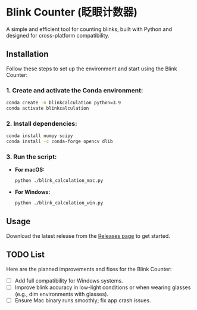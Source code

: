# Blink Counter (眨眼计数器)

A simple and efficient tool for counting blinks, built with Python and designed for cross-platform compatibility.

## Installation

Follow these steps to set up the environment and start using the Blink Counter:

### 1. Create and activate the Conda environment:
```bash
conda create -n blinkcalculation python=3.9
conda activate blinkcalculation
```

### 2. Install dependencies:
```bash
conda install numpy scipy
conda install -c conda-forge opencv dlib
```

### 3. Run the script:
- **For macOS:**
  ```bash
  python ./blink_calculation_mac.py
  ```
- **For Windows:**
  ```bash
  python ./blink_calculation_win.py
  ```

## Usage

Download the latest release from the [Releases page](https://github.com/thinkhp/blink-calculation/releases) to get started.

## TODO List

Here are the planned improvements and fixes for the Blink Counter:

- [ ] Add full compatibility for Windows systems.
- [ ] Improve blink accuracy in low-light conditions or when wearing glasses (e.g., dim environments with glasses).
- [ ] Ensure Mac binary runs smoothly; fix app crash issues.